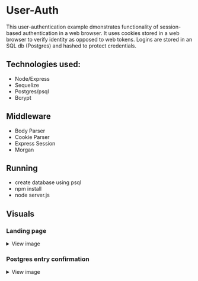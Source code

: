 # User-Auth
This user-authentication example dmonstrates functionality of session-based authentication in a web browser.  It uses cookies stored in a web browser to verify identity as opposed to web tokens.  Logins are stored in an SQL db (Postgres) and hashed to protect credentials.

## Technologies used:
* Node/Express
* Sequelize
* Postgres/psql
* Bcrypt

## Middleware
* Body Parser
* Cookie Parser
* Express Session
* Morgan

## Running 
* create database using psql
* npm install
* node server.js


## Visuals

### Landing page
<details><summary>View image</summary>

![Landing Page](https://user-images.githubusercontent.com/29722295/72854183-7e36b000-3c68-11ea-80b2-22766acd41e1.png)
</details>

### Postgres entry confirmation
<details><summary>View image</summary>
  
![DB entry](https://user-images.githubusercontent.com/29722295/72925503-aa553e00-3d07-11ea-8f10-f182698a6415.png)
</details>
